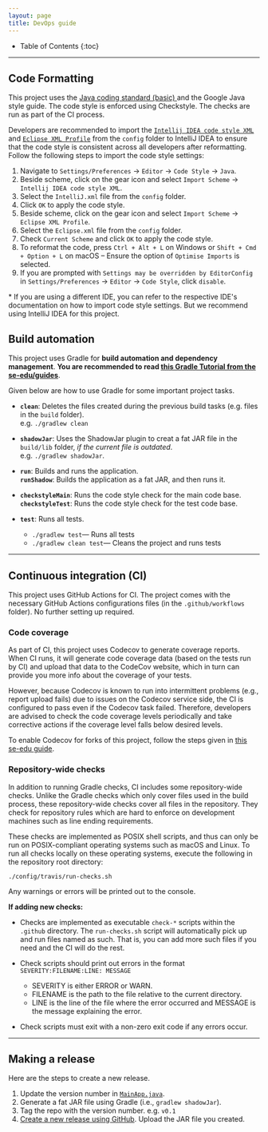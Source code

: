 ```yaml
---
layout: page
title: DevOps guide
---
```


* Table of Contents
{:toc}

--------------------------------------------------------------------------------------------------------------------

## Code Formatting

This project uses the [Java coding standard (basic)
](https://se-education.org/guides/conventions/java/basic.html) and the Google Java style guide. The code style is
enforced using Checkstyle. The checks are run as part of the CI process.

Developers are recommended to import the [`Intellij IDEA code style XML`](/config/IntelliJ.xml) and [
`Eclipse XML Profile`](/config/Eclipse.xml) from the `config` folder to IntelliJ IDEA to ensure that the code style is
consistent across all developers after reformatting. Follow the following steps to import the code style settings:

1. Navigate to `Settings/Preferences` -> `Editor` -> `Code Style` -> `Java`.
2. Beside scheme, click on the gear icon and select `Import Scheme` -> `Intellij IDEA code style XML`.
3. Select the `IntelliJ.xml` file from the `config` folder.
4. Click `OK` to apply the code style.
5. Beside scheme, click on the gear icon and select `Import Scheme` -> `Eclipse XML Profile`.
6. Select the `Eclipse.xml` file from the `config` folder.
7. Check `Current Scheme` and click `OK` to apply the code style.
8. To reformat the code, press `Ctrl + Alt + L` on Windows or `Shift + Cmd + Option + L` on macOS – Ensure the option of
   `Optimise Imports` is selected.
9. If you are prompted with `Settings may be overridden by EditorConfig` in `Settings/Preferences` -> `Editor` ->
   `Code Style`, click `disable`.

\* If you are using a different IDE, you can refer to the respective IDE's documentation on how to import code style
settings. But we recommend using IntelliJ IDEA for this project.

## Build automation

This project uses Gradle for **build automation and dependency management**. **You are recommended to
read [this Gradle Tutorial from the se-edu/guides](https://se-education.org/guides/tutorials/gradle.html)**.

Given below are how to use Gradle for some important project tasks.

* **`clean`**: Deletes the files created during the previous build tasks (e.g. files in the `build` folder).<br>
  e.g. `./gradlew clean`

* **`shadowJar`**: Uses the ShadowJar plugin to creat a fat JAR file in the `build/lib` folder, *if the current file is
  outdated*.<br>
  e.g. `./gradlew shadowJar`.

* **`run`**: Builds and runs the application.<br>
  **`runShadow`**: Builds the application as a fat JAR, and then runs it.

* **`checkstyleMain`**: Runs the code style check for the main code base.<br>
  **`checkstyleTest`**: Runs the code style check for the test code base.

* **`test`**: Runs all tests.
    * `./gradlew test`— Runs all tests
    * `./gradlew clean test`— Cleans the project and runs tests

--------------------------------------------------------------------------------------------------------------------

## Continuous integration (CI)

This project uses GitHub Actions for CI. The project comes with the necessary GitHub Actions configurations files (in
the `.github/workflows` folder). No further setting up required.

### Code coverage

As part of CI, this project uses Codecov to generate coverage reports. When CI runs, it will generate code coverage
data (based on the tests run by CI) and upload that data to the CodeCov website, which in turn can provide you more info
about the coverage of your tests.

However, because Codecov is known to run into intermittent problems (e.g., report upload fails) due to issues on the
Codecov service side, the CI is configured to pass even if the Codecov task failed. Therefore, developers are advised to
check the code coverage levels periodically and take corrective actions if the coverage level falls below desired
levels.

To enable Codecov for forks of this project, follow the steps given
in [this se-edu guide](https://se-education.org/guides/tutorials/codecov.html).

### Repository-wide checks

In addition to running Gradle checks, CI includes some repository-wide checks. Unlike the Gradle checks which only cover
files used in the build process, these repository-wide checks cover all files in the repository. They check for
repository rules which are hard to enforce on development machines such as line ending requirements.

These checks are implemented as POSIX shell scripts, and thus can only be run on POSIX-compliant operating systems such
as macOS and Linux. To run all checks locally on these operating systems, execute the following in the repository root
directory:

`./config/travis/run-checks.sh`

Any warnings or errors will be printed out to the console.

**If adding new checks:**

* Checks are implemented as executable `check-*` scripts within the `.github` directory. The `run-checks.sh` script will
  automatically pick up and run files named as such. That is, you can add more such files if you need and the CI will do
  the rest.

* Check scripts should print out errors in the format `SEVERITY:FILENAME:LINE: MESSAGE`
    * SEVERITY is either ERROR or WARN.
    * FILENAME is the path to the file relative to the current directory.
    * LINE is the line of the file where the error occurred and MESSAGE is the message explaining the error.

* Check scripts must exit with a non-zero exit code if any errors occur.

--------------------------------------------------------------------------------------------------------------------

## Making a release

Here are the steps to create a new release.

1. Update the version number in [
   `MainApp.java`](https://github.com/AY2425S1-CS2103-F13-1/tp/blob/master/src/main/java/spleetwaise/commons/MainApp.java).
2. Generate a fat JAR file using Gradle (i.e., `gradlew shadowJar`).
3. Tag the repo with the version number. e.g. `v0.1`
4. [Create a new release using GitHub](https://help.github.com/articles/creating-releases/). Upload the JAR file you
   created.
